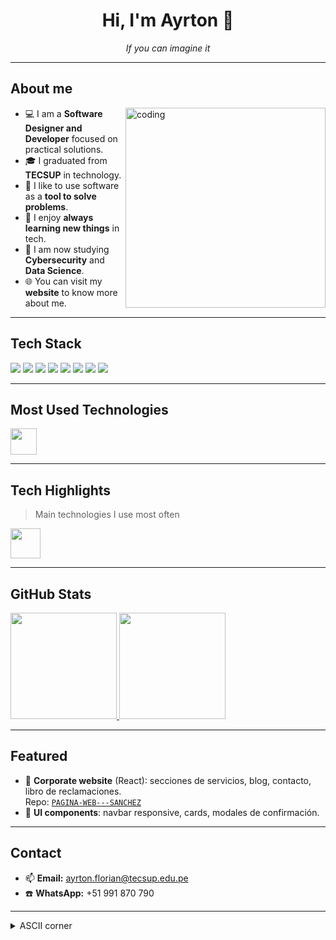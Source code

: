 <div align="center">

# Hi, I'm **Ayrton** 👋

<p>
  <em>If you can imagine it</em>
</p>

</div>

---

## About me
<img align="right" alt="coding" width="320" src="https://raw.githubusercontent.com/ayumuk/illustrations/main/coder-3.png"/>

- 💻 I am a **Software Designer and Developer** focused on practical solutions.  
- 🎓 I graduated from **TECSUP** in technology.  
- 🌱 I like to use software as a **tool to solve problems**.  
- 📖 I enjoy **always learning new things** in tech.  
- 🔐 I am now studying **Cybersecurity** and **Data Science**.  
- 🌐 You can visit my **website** to know more about me.  

---

## Tech Stack
<p>
  <img src="https://img.shields.io/badge/Java-ED8B00?logo=openjdk&logoColor=fff" />
  <img src="https://img.shields.io/badge/Spring_Boot-6DB33F?logo=springboot&logoColor=fff" />
  <img src="https://img.shields.io/badge/C%23-239120?logo=c-sharp&logoColor=fff" />
  <img src="https://img.shields.io/badge/Node.js-339933?logo=node.js&logoColor=fff" />
  <img src="https://img.shields.io/badge/Swift-FA7343?logo=swift&logoColor=fff" />
  <img src="https://img.shields.io/badge/React-20232A?logo=react&logoColor=61DAFB" />
  <img src="https://img.shields.io/badge/GitHub-181717?logo=github&logoColor=fff" />
  <img src="https://img.shields.io/badge/AWS-232F3E?logo=amazon-aws" />
</p>

---

## Most Used Technologies
<p align="left">
  <img src="https://skillicons.dev/icons?i=html,css,js,tailwind,php,laravel,androidstudio,angular,dart,py,mongodb,mysql,mssql,ts,linux,figma,docker,redhat&perline=9" height="42" />
</p>

---

## Tech Highlights
> Main technologies I use most often

<p align="left">
  <img src="https://skillicons.dev/icons?i=react,angular,nodejs,py,spring,js&perline=6" height="48" />
</p>

---

## GitHub Stats
<a href="https://github.com/anuraghazra/github-readme-stats">
  <img height="170" src="https://github-readme-stats.vercel.app/api?username=AYRTONFLORIAN30&show_icons=true&count_private=true" />
</a>
<a href="https://github.com/denvercoder1/github-readme-streak-stats">
  <img height="170" src="https://streak-stats.demolab.com?user=AYRTONFLORIAN30" />
</a>

---

## Featured
- 🚚 **Corporate website** (React): secciones de servicios, blog, contacto, libro de reclamaciones.  
  Repo: [`PAGINA-WEB---SANCHEZ`](https://github.com/AYRTONFLORIAN30/PAGINA-WEB---SANCHEZ)
- 🧩 **UI components**: navbar responsive, cards, modales de confirmación.

---

## Contact
- 📫 **Email:** ayrton.florian@tecsup.edu.pe
- ☎️ **WhatsApp:** +51 991 870 790

---

<details>
<summary>ASCII corner</summary>

    _____________
   /___________/|        _
  /___________/ |       | |
 /___________/  |       | |   _
|==========| |  |    ___| |__/ /
|  CRANE   | |  |   / _ \  _  /
|__________|/   |  | (_) | |\ \
|   ____   |   /    \___/|_| \_\
|  |____|  |  /
|__________| /
(__)    (__)/   <- hook
